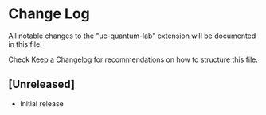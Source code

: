 # Change Log

All notable changes to the "uc-quantum-lab" extension will be documented in this file.

Check [Keep a Changelog](http://keepachangelog.com/) for recommendations on how to structure this file.

## [Unreleased]

- Initial release